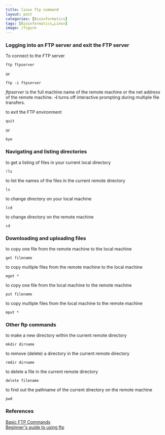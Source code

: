 ```yaml
---
title: linux ftp command
layout: post
categories: [Bioinformatics]
tags: [Bioinformatics,Linux]
image: /figure
---
```


### Logging into an FTP server and exit the FTP server

To connect to the FTP server       

```
ftp ftpserver
```

or   

```
ftp -i ftpserver
```

*ftpserver* is the full machine name of the remote machine or the net address of the remote machine. **-i** turns off interactive prompting during multiple file transfers.        

to exit the FTP environment     

```
quit
```
or   

```
bye
```


### Navigating and listing directories

to get a listing of files in your current local directory   

```
!ls
```

to list the names of the files in the current remote directory  

```
ls
```

to change directory on your local machine   

```
lcd
```

to change directory on the remote machine    

```
cd
```

### Downloading and uploading files

to copy one file from the remote machine to the local machine    

```
get filename
```

to copy multiple files from the remote machine to the local machine   

```
mget *
```

to copy one file from the local machine to the remote machine   

```
put filename
```

to copy multiple files from the local machine to the remote machine   

```
mput *
```

### Other ftp commands

to make a new directory within the current remote directory   

```
mkdir dirname
```

to remove (delete) a directory in the current remote directory   

```
rmdir dirname
```

to delete a file in the current remote directory

```
delete filename
```

to find out the pathname of the current directory on the remote machine    

```
pwd
```

### References
[Basic FTP Commands](http://www.cs.colostate.edu/helpdocs/ftp.html)          
[Beginner's guide to using ftp](http://www.tldp.org/HOWTO/FTP-3.html)    



